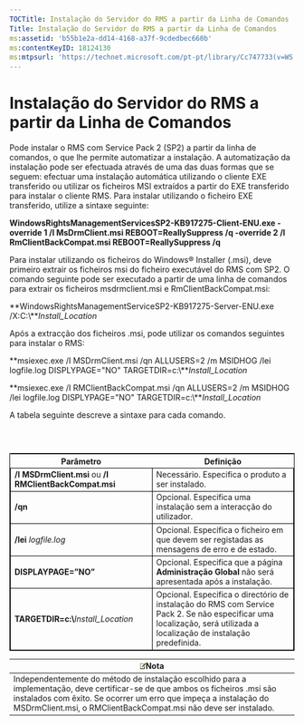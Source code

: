 ```yaml
---
TOCTitle: Instalação do Servidor do RMS a partir da Linha de Comandos
Title: Instalação do Servidor do RMS a partir da Linha de Comandos
ms:assetid: 'b55b1e2a-dd14-4168-a37f-9cdedbec660b'
ms:contentKeyID: 18124130
ms:mtpsurl: 'https://technet.microsoft.com/pt-pt/library/Cc747733(v=WS.10)'
---
```


Instalação do Servidor do RMS a partir da Linha de Comandos
===========================================================

Pode instalar o RMS com Service Pack 2 (SP2) a partir da linha de comandos, o que lhe permite automatizar a instalação. A automatização da instalação pode ser efectuada através de uma das duas formas que se seguem: efectuar uma instalação automática utilizando o cliente EXE transferido ou utilizar os ficheiros MSI extraídos a partir do EXE transferido para instalar o cliente RMS. Para instalar utilizando o ficheiro EXE transferido, utilize a sintaxe seguinte:

**WindowsRightsManagementServicesSP2-KB917275-Client-ENU.exe -override 1 /I MsDrmClient.msi REBOOT=ReallySuppress /q -override 2 /I RmClientBackCompat.msi REBOOT=ReallySuppress /q**

Para instalar utilizando os ficheiros do Windows® Installer (.msi), deve primeiro extrair os ficheiros msi do ficheiro executável do RMS com SP2. O comando seguinte pode ser executado a partir de uma linha de comandos para extrair os ficheiros msdrmclient.msi e RmClientBackCompat.msi:

**WindowsRightsManagementServiceSP2-KB917275-Server-ENU.exe /X:C:\\***Install\_Location*

Após a extracção dos ficheiros .msi, pode utilizar os comandos seguintes para instalar o RMS:

**msiexec.exe /I MSDrmClient.msi /qn ALLUSERS=2 /m MSIDHOG /lei logfile.log DISPLYPAGE="NO" TARGETDIR=c:\\***Install\_Location*

**msiexec.exe /I RMClientBackCompat.msi /qn ALLUSERS=2 /m MSIDHOG /lei logfile.log DISPLYPAGE="NO" TARGETDIR=c:\\***Install\_Location*

A tabela seguinte descreve a sintaxe para cada comando.

###  

 
<table style="border:1px solid black;">
<colgroup>
<col width="50%" />
<col width="50%" />
</colgroup>
<thead>
<tr class="header">
<th>Parâmetro</th>
<th>Definição</th>
</tr>
</thead>
<tbody>
<tr class="odd">
<td style="border:1px solid black;"><strong>/I MSDrmClient.msi</strong> ou <strong>/I RMClientBackCompat.msi</strong></td>
<td style="border:1px solid black;">Necessário. Especifica o produto a ser instalado.</td>
</tr>
<tr class="even">
<td style="border:1px solid black;"><strong>/qn</strong></td>
<td style="border:1px solid black;">Opcional. Especifica uma instalação sem a interacção do utilizador.</td>
</tr>
<tr class="odd">
<td style="border:1px solid black;"><strong>/lei</strong> <em>logfile.log</em></td>
<td style="border:1px solid black;">Opcional. Especifica o ficheiro em que devem ser registadas as mensagens de erro e de estado.</td>
</tr>
<tr class="even">
<td style="border:1px solid black;"><strong>DISPLAYPAGE=”NO”</strong></td>
<td style="border:1px solid black;">Opcional. Especifica que a página <strong>Administração Global</strong> não será apresentada após a instalação.</td>
</tr>
<tr class="odd">
<td style="border:1px solid black;"><strong>TARGETDIR=c:\</strong><em>Install_Location</em></td>
<td style="border:1px solid black;">Opcional. Especifica o directório de instalação do RMS com Service Pack 2. Se não especificar uma localização, será utilizada a localização de instalação predefinida.</td>
</tr>
</tbody>
</table>
  
| ![](images/Cc747733.note(WS.10).gif)Nota                                                                                                                                                                                                 |  
|-----------------------------------------------------------------------------------------------------------------------------------------------------------------------------------------------------------------------------------------------------------------------|  
| Independentemente do método de instalação escolhido para a implementação, deve certificar-se de que ambos os ficheiros .msi são instalados com êxito. Se ocorrer um erro que impeça a instalação do MSDrmClient.msi, o RMClientBackCompat.msi não deve ser instalado. |
